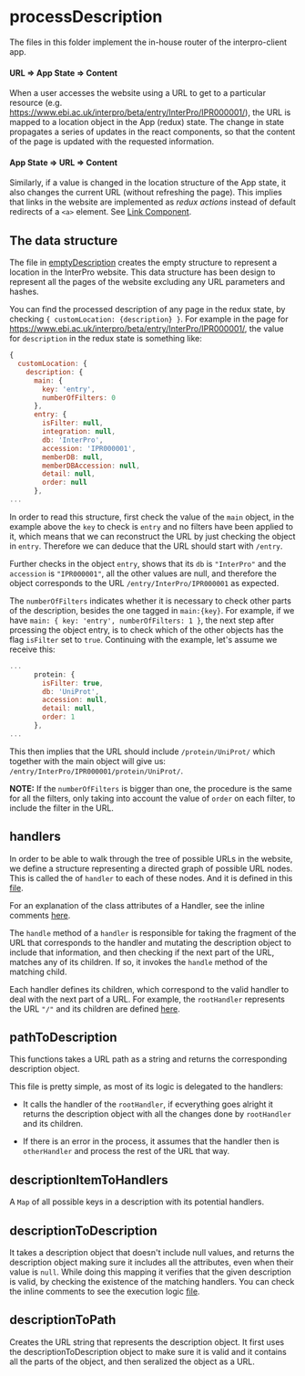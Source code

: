 processDescription
====

The files in this folder implement the in-house router of the interpro-client app.

#### URL => App State => Content
When a user accesses the website using a URL to get to a particular resource (e.g. https://www.ebi.ac.uk/interpro/beta/entry/InterPro/IPR000001/), the URL is mapped to a location object in the App (redux) state. The change in state propagates a series of updates in the react components, so that the content of the page is updated with the requested information.

#### App State => URL => Content
Similarly, if a value is changed in the location structure of the App state, it also changes the current URL (without refreshing the page). This implies that links in the website are implemented as _redux actions_ instead of default redirects of a `<a>` element. See [Link Component](/src/components/generic/Link/).


The data structure
----

The file in [emptyDescription](emptyDescription/index.js) creates the empty structure to represent a location in the InterPro website. This data structure has been design to represent all the pages of the website excluding any URL parameters and hashes.

You can find the processed description of any page in the redux state, by checking `{ customLocation: {description} }`.
For example in the page for https://www.ebi.ac.uk/interpro/beta/entry/InterPro/IPR000001/, the value for `description` in the redux state is something like:
```javascript
{
  customLocation: {
    description: {
      main: {
        key: 'entry',
        numberOfFilters: 0
      },
      entry: {
        isFilter: null,
        integration: null,
        db: 'InterPro',
        accession: 'IPR000001',
        memberDB: null,
        memberDBAccession: null,
        detail: null,
        order: null
      },
...
```

In order to read this structure, first check the value of the `main` object, in the example above the `key` to check is `entry` and no filters have been applied to it, which means that we can reconstruct the URL by just checking the object in `entry`. Therefore we can deduce that the URL should start with `/entry`.

Further checks in the object `entry`, shows that its `db` is `"InterPro"` and the `accession` is `"IPR000001"`, all the other values are null, and therefore the object corresponds to the URL `/entry/InterPro/IPR000001` as expected.

The `numberOfFilters` indicates whether it is necessary to check other parts of the description, besides the one tagged in `main:{key}`. For example, if we have `main: { key: 'entry', numberOfFilters: 1 }`, the next step after prcessing the object entry, is to check which of the other objects has the flag `isFilter` set to `true`. Continuing with the example, let's assume we receive this:
```javascript
...
      protein: {
        isFilter: true,
        db: 'UniProt',
        accession: null,
        detail: null,
        order: 1
      },
...
```
This then implies that the URL should include `/protein/UniProt/` which together with the main object will give us: `/entry/InterPro/IPR000001/protein/UniProt/`.

**NOTE:** If the `numberOfFilters` is bigger than one, the procedure is the same for all the filters, only taking into account the value of `order` on each filter, to include the filter in the URL.


handlers
----
In order to be able to walk through the tree of possible URLs in the website, we define a structure representing a directed graph of possible URL nodes. This is called the of `handler` to each of these nodes. And it is defined in this [file](handlers/index.js). 

For an explanation of the class attributes of a Handler, see the inline comments [here](handlers/index.js#L96).

The `handle` method of a `handler` is responsible for taking the fragment of the URL that corresponds to the handler and mutating the description object to include that information, and then checking if the next part of the URL, matches any of its children. If so, it invokes the `handle` method of the matching child.

Each handler defines its children, which correspond to the valid handler to deal with the next part of a URL. For example, the `rootHandler` represents the URL `"/"` and its children are defined [here](handlers/index.js#L877).


pathToDescription
----
This functions takes a URL path as a string and returns the corresponding description object.

This file is pretty simple, as most of its logic is delegated to the handlers:

* It calls the handler of the `rootHandler`, if ecverything goes alright it returns the description object with all the changes done by `rootHandler` and its children. 

* If there is an error in the process, it assumes that the handler then is `otherHandler` and process the rest of the URL that way.


descriptionItemToHandlers
----

A `Map` of all possible keys in a description with its potential handlers.


descriptionToDescription
----

It takes a description object that doesn't include null values, and returns the description object making sure it includes all the attributes, even when their value is `null`. While doing this mapping it verifies that the given description is valid, by checking the existence of the matching handlers.
You can check the inline comments to see the execution logic [file](descriptionToDescription/index.js). 


descriptionToPath
----
Creates the URL string that represents the description object. It first uses the descriptionToDescription object to make sure it is valid and it contains all the parts of the object, and then seralized the object as a URL.

